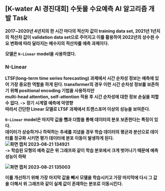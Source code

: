 ## [K-water AI 경진대회] 수돗물 수요예측 AI 알고리즘 개발 <b>Task<b/>

2017~2020년 4년치의 한 시간 마다의 적산차 값이 training data set, 2021년 1년치의 적산차 값이 validation data set으로 주어지고 이를 활용하여 2022년의 상수원 수요 변화에 따라 달라지는 배수지의 적산차를 예측 과제이다. 

모델은 <code>N-Linear</code> model을 사용하였다. 

### N-Linear 

LTSF(long-term time series forecasting) 과제에서 시간 순차성 정보는 예측에 있어 가장 중요한 역할을 하게 된다.
transformer의 경우 이런 시간 순차성 정보를 보존하기 위해 positional encoding 기법을 사용하지만 <br>
multi-head attention, self-attention 적용 후 시간 순차성에 대한 정보 손실을 피할 수 없다. -> 장기 시계열 예측에 악영향 <br>
따라서 간단한 Linear 모델로 LTSF 과제에서 트랜스포머 이상의 성능을 보여준다.
<br>

<code>N-Linear</code> model은 마지막 값을 뺌과 더함을 통해 데이터의 분포 보존한다는 특징이 있다. 
<br>
데이터가 상승하거나 하락하는 추세를 지녔을 경우 학습 데이터의 평균과 분산으로 데이터를 정규화 시키면 평가 데이터에 분포 이동이 발생하게 된다. <br> 
![화면 캡처 2023-08-21 134921](https://github.com/soyekwon/NLinear/assets/55877726/1711afa8-4533-406d-b62d-02f4c1a63964) <br> 
-> 학습된 모형의 예측 값은  위 그래프와 같이 학습 분포에서 크게 벗어나기 때문에 예측 성능이 하락 <br>

![화면 캡처 2023-08-21 135003](https://github.com/soyekwon/NLinear/assets/55877726/5efad9af-375a-4281-a8fb-a2be89cabf0f)

이를 개선하기 위해 가장 마지막 값을 빼서 모델을 학습시키고 가장 마지막에 다시 그 값을 더해서 위 그래프와 같이 실제 값이 존재하는 분포로 이동시킨다. 























